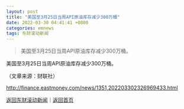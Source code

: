 ```yaml
---
layout: post
title: "美国至3月25日当周API原油库存减少300万桶"
date: 2022-03-30 04:41:41 +0800
categories: emnews
tags: 东财滚动新闻
---
```

> 美国至3月25日当周API原油库存减少300万桶。

<p>美国至3月25日当周API原油库存减少300万桶。</p><p class="em_media">（文章来源：财联社）</p>

<http://finance.eastmoney.com/news/1351,202203302326969433.html>

[返回东财滚动新闻](//finews.withounder.com/emnews/)｜[返回首页](//finews.withounder.com/)